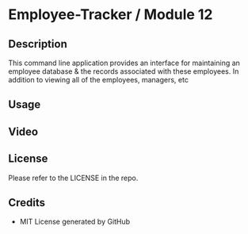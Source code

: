 # Employee-Tracker / Module 12

## Description

This command line application provides an interface for maintaining an employee database & the records associated with these employees. In addition to viewing all of the employees, managers, etc

## Usage

## Video

## License

Please refer to the LICENSE in the repo.

## Credits

* MIT License generated by GitHub